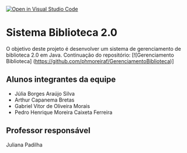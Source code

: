 [![Open in Visual Studio Code](https://classroom.github.com/assets/open-in-vscode-718a45dd9cf7e7f842a935f5ebbe5719a5e09af4491e668f4dbf3b35d5cca122.svg)](https://classroom.github.com/online_ide?assignment_repo_id=12985885&assignment_repo_type=AssignmentRepo)
# Sistema Biblioteca 2.0

O objetivo deste projeto é desenvolver um sistema de gerenciamento de biblioteca 2.0 em Java. 
Continuação do repositório: [![Gerenciamento Biblioteca] (https://github.com/phmoreiraf/GerenciamentoBiblioteca)]

## Alunos integrantes da equipe

* Júlia Borges Araújo Silva 
* Arthur Capanema Bretas 
* Gabriel Vitor de Oliveira Morais
* Pedro Henrique Moreira Caixeta Ferreira

## Professor responsável

Juliana Padilha
